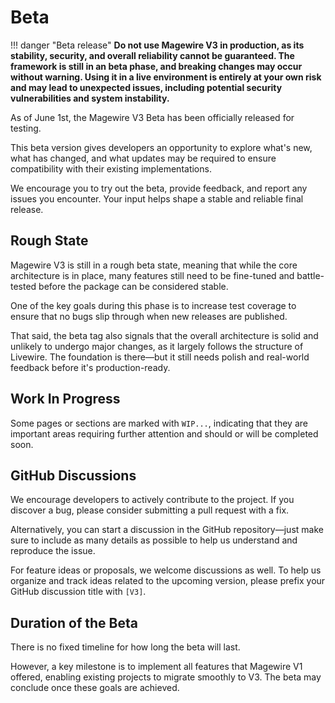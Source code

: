 # Beta

!!! danger "Beta release"
    **Do not use Magewire V3 in production, as its stability, security, and overall reliability cannot be guaranteed.
    The framework is still in an beta phase, and breaking changes may occur without warning.
    Using it in a live environment is entirely at your own risk and may lead to unexpected issues, including potential
    security vulnerabilities and system instability.**

As of June 1st, the Magewire V3 Beta has been officially released for testing.

This beta version gives developers an opportunity to explore what's new, what has changed, and what updates may be
required to ensure compatibility with their existing implementations.

We encourage you to try out the beta, provide feedback, and report any issues you encounter. Your input helps shape a stable and reliable final release.

## Rough State

Magewire V3 is still in a rough beta state, meaning that while the core architecture is in place, many features still
need to be fine-tuned and battle-tested before the package can be considered stable.

One of the key goals during this phase is to increase test coverage to ensure that no bugs slip through when new
releases are published.

That said, the beta tag also signals that the overall architecture is solid and unlikely to undergo major changes,
as it largely follows the structure of Livewire. The foundation is there—but it still needs polish and real-world
feedback before it's production-ready.

## Work In Progress

Some pages or sections are marked with `WIP...`, indicating that they are important areas requiring further attention
and should or will be completed soon.

## GitHub Discussions

We encourage developers to actively contribute to the project. If you discover a bug, please consider submitting a pull request with a fix.

Alternatively, you can start a discussion in the GitHub repository—just make sure to include as many details as possible
to help us understand and reproduce the issue.

For feature ideas or proposals, we welcome discussions as well. To help us organize and track ideas related to the upcoming version,
please prefix your GitHub discussion title with `[V3]`. 

## Duration of the Beta

There is no fixed timeline for how long the beta will last.

However, a key milestone is to implement all features that Magewire V1 offered, enabling existing projects to migrate smoothly to V3.
The beta may conclude once these goals are achieved.
